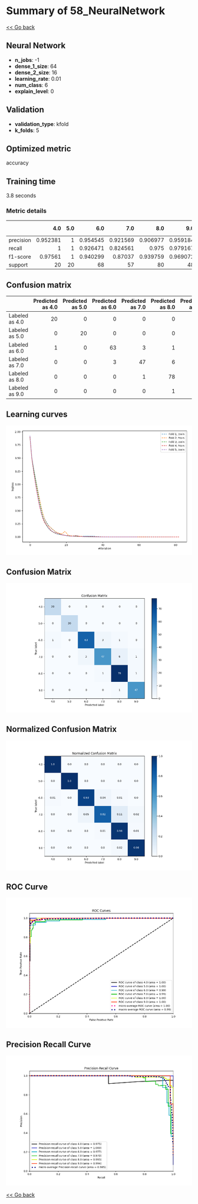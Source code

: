 # Summary of 58_NeuralNetwork

[<< Go back](../README.md)


## Neural Network
- **n_jobs**: -1
- **dense_1_size**: 64
- **dense_2_size**: 16
- **learning_rate**: 0.01
- **num_class**: 6
- **explain_level**: 0

## Validation
 - **validation_type**: kfold
 - **k_folds**: 5

## Optimized metric
accuracy

## Training time

3.8 seconds

### Metric details
|           |       4.0 |   5.0 |       6.0 |       7.0 |       8.0 |       9.0 |   accuracy |   macro avg |   weighted avg |   logloss |
|:----------|----------:|------:|----------:|----------:|----------:|----------:|-----------:|------------:|---------------:|----------:|
| precision |  0.952381 |     1 |  0.954545 |  0.921569 |  0.906977 |  0.959184 |   0.938567 |    0.949109 |       0.938857 |  0.193482 |
| recall    |  1        |     1 |  0.926471 |  0.824561 |  0.975    |  0.979167 |   0.938567 |    0.950866 |       0.938567 |  0.193482 |
| f1-score  |  0.97561  |     1 |  0.940299 |  0.87037  |  0.939759 |  0.969072 |   0.938567 |    0.949185 |       0.937747 |  0.193482 |
| support   | 20        |    20 | 68        | 57        | 80        | 48        |   0.938567 |  293        |     293        |  0.193482 |


## Confusion matrix
|                |   Predicted as 4.0 |   Predicted as 5.0 |   Predicted as 6.0 |   Predicted as 7.0 |   Predicted as 8.0 |   Predicted as 9.0 |
|:---------------|-------------------:|-------------------:|-------------------:|-------------------:|-------------------:|-------------------:|
| Labeled as 4.0 |                 20 |                  0 |                  0 |                  0 |                  0 |                  0 |
| Labeled as 5.0 |                  0 |                 20 |                  0 |                  0 |                  0 |                  0 |
| Labeled as 6.0 |                  1 |                  0 |                 63 |                  3 |                  1 |                  0 |
| Labeled as 7.0 |                  0 |                  0 |                  3 |                 47 |                  6 |                  1 |
| Labeled as 8.0 |                  0 |                  0 |                  0 |                  1 |                 78 |                  1 |
| Labeled as 9.0 |                  0 |                  0 |                  0 |                  0 |                  1 |                 47 |

## Learning curves
![Learning curves](learning_curves.png)
## Confusion Matrix

![Confusion Matrix](confusion_matrix.png)


## Normalized Confusion Matrix

![Normalized Confusion Matrix](confusion_matrix_normalized.png)


## ROC Curve

![ROC Curve](roc_curve.png)


## Precision Recall Curve

![Precision Recall Curve](precision_recall_curve.png)



[<< Go back](../README.md)
